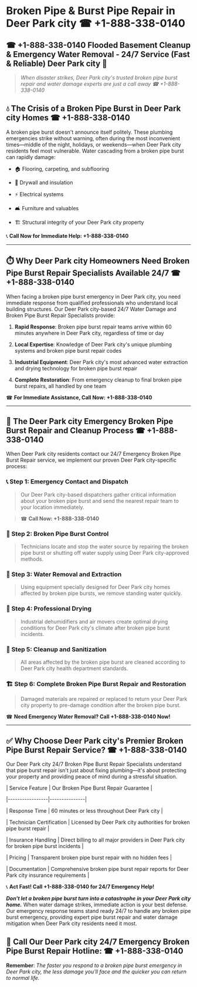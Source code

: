 # Broken Pipe & Burst Pipe Repair in Deer Park city ☎ +1-888-338-0140  
## ☎ +1-888-338-0140 Flooded Basement Cleanup & Emergency Water Removal - 24/7 Service (Fast & Reliable) Deer Park city 🚨  

> *When disaster strikes, Deer Park city's trusted broken pipe burst repair and water damage experts are just a call away ☎ +1-888-338-0140*  

## 💧 The Crisis of a Broken Pipe Burst in Deer Park city Homes ☎ +1-888-338-0140  

A broken pipe burst doesn't announce itself politely. These plumbing emergencies strike without warning, often during the most inconvenient times—middle of the night, holidays, or weekends—when Deer Park city residents feel most vulnerable. Water cascading from a broken pipe burst can rapidly damage:  

* 🏠 Flooring, carpeting, and subflooring  
* 🧱 Drywall and insulation  
* ⚡ Electrical systems  
* 🛋️ Furniture and valuables  
* 🏗️ Structural integrity of your Deer Park city property  

📞 **Call Now for Immediate Help: +1-888-338-0140**  

---  

## ⏱️ Why Deer Park city Homeowners Need Broken Pipe Burst Repair Specialists Available 24/7 ☎ +1-888-338-0140  

When facing a broken pipe burst emergency in Deer Park city, you need immediate response from qualified professionals who understand local building structures. Our Deer Park city-based 24/7 Water Damage and Broken Pipe Burst Repair Specialists provide:  

1. **Rapid Response**: Broken pipe burst repair teams arrive within 60 minutes anywhere in Deer Park city, regardless of time or day  
2. **Local Expertise**: Knowledge of Deer Park city's unique plumbing systems and broken pipe burst repair codes  
3. **Industrial Equipment**: Deer Park city's most advanced water extraction and drying technology for broken pipe burst repair  
4. **Complete Restoration**: From emergency cleanup to final broken pipe burst repairs, all handled by one team  

☎ **For Immediate Assistance, Call Now: +1-888-338-0140**  

---  

## 🔧 The Deer Park city Emergency Broken Pipe Burst Repair and Cleanup Process ☎ +1-888-338-0140  

When Deer Park city residents contact our 24/7 Emergency Broken Pipe Burst Repair service, we implement our proven Deer Park city-specific process:  

### 📞 Step 1: Emergency Contact and Dispatch  
> Our Deer Park city-based dispatchers gather critical information about your broken pipe burst and send the nearest repair team to your location immediately.  
> ☎ **Call Now: +1-888-338-0140**  

### 🚿 Step 2: Broken Pipe Burst Control  
> Technicians locate and stop the water source by repairing the broken pipe burst or shutting off water supply using Deer Park city-approved methods.  

### 🌊 Step 3: Water Removal and Extraction  
> Using equipment specially designed for Deer Park city homes affected by broken pipe bursts, we remove standing water quickly.  

### 💨 Step 4: Professional Drying  
> Industrial dehumidifiers and air movers create optimal drying conditions for Deer Park city's climate after broken pipe burst incidents.  

### 🧼 Step 5: Cleanup and Sanitization  
> All areas affected by the broken pipe burst are cleaned according to Deer Park city health department standards.  

### 🏗️ Step 6: Complete Broken Pipe Burst Repair and Restoration  
> Damaged materials are repaired or replaced to return your Deer Park city property to pre-damage condition after the broken pipe burst.  

☎ **Need Emergency Water Removal? Call +1-888-338-0140 Now!**  

---  

## ✅ Why Choose Deer Park city's Premier Broken Pipe Burst Repair Service? ☎ +1-888-338-0140  

Our Deer Park city 24/7 Broken Pipe Burst Repair Specialists understand that pipe burst repair isn't just about fixing plumbing—it's about protecting your property and providing peace of mind during a stressful situation.  

| Service Feature | Our Broken Pipe Burst Repair Guarantee |  
|-----------------|---------------|  
| Response Time | 60 minutes or less throughout Deer Park city |  
| Technician Certification | Licensed by Deer Park city authorities for broken pipe burst repair |  
| Insurance Handling | Direct billing to all major providers in Deer Park city for broken pipe burst incidents |  
| Pricing | Transparent broken pipe burst repair with no hidden fees |  
| Documentation | Comprehensive broken pipe burst repair reports for Deer Park city insurance requirements |  

📞 **Act Fast! Call +1-888-338-0140 for 24/7 Emergency Help!**  

***Don't let a broken pipe burst turn into a catastrophe in your Deer Park city home.*** When water damage strikes, immediate action is your best defense. Our emergency response teams stand ready 24/7 to handle any broken pipe burst emergency, providing expert pipe burst repair and water damage mitigation when Deer Park city residents need it most.  

## 📱 Call Our Deer Park city 24/7 Emergency Broken Pipe Burst Repair Hotline: ☎ +1-888-338-0140  

**Remember**: *The faster you respond to a broken pipe burst emergency in Deer Park city, the less damage you'll face and the quicker you can return to normal life.*